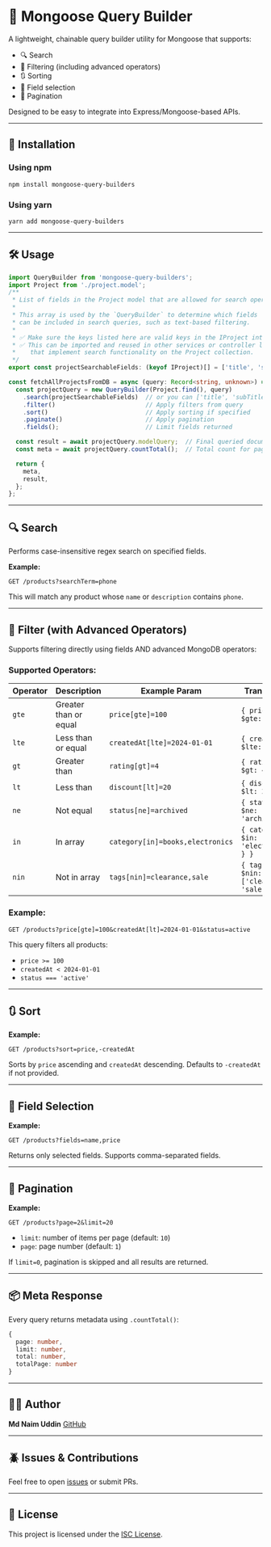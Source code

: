 # 📘 Mongoose Query Builder

A lightweight, chainable query builder utility for Mongoose that supports:

* 🔍 Search
* 🎯 Filtering (including advanced operators)
* 🔃 Sorting
* 🧪 Field selection
* 📄 Pagination

Designed to be easy to integrate into Express/Mongoose-based APIs.

---

## 🚀 Installation

### Using npm

```
npm install mongoose-query-builders
```

### Using yarn

```
yarn add mongoose-query-builders
```

---

## 🛠️ Usage

```ts
import QueryBuilder from 'mongoose-query-builders';
import Project from './project.model';
/**
 * List of fields in the Project model that are allowed for search operations.
 * 
 * This array is used by the `QueryBuilder` to determine which fields
 * can be included in search queries, such as text-based filtering.
 * 
 * ✅ Make sure the keys listed here are valid keys in the IProject interface.
 * ✅ This can be imported and reused in other services or controller layers
 *    that implement search functionality on the Project collection.
 */
export const projectSearchableFields: (keyof IProject)[] = ['title', 'subTitle'];

const fetchAllProjectsFromDB = async (query: Record<string, unknown>) => {
  const projectQuery = new QueryBuilder(Project.find(), query)
    .search(projectSearchableFields)  // or you can ['title', 'subTitle'] it will be suggest you
    .filter()                         // Apply filters from query
    .sort()                           // Apply sorting if specified
    .paginate()                       // Apply pagination
    .fields();                        // Limit fields returned

  const result = await projectQuery.modelQuery;  // Final queried documents
  const meta = await projectQuery.countTotal();  // Total count for pagination

  return {
    meta,
    result,
  };
};
```

---

## 🔍 Search

Performs case-insensitive regex search on specified fields.

**Example:**

```
GET /products?searchTerm=phone
```

This will match any product whose `name` or `description` contains `phone`.

---

## 🎯 Filter (with Advanced Operators)

Supports filtering directly using fields AND advanced MongoDB operators:

### Supported Operators:

| Operator | Description           | Example Param                    | Translates to                                     |
| -------- | --------------------- | -------------------------------- | ------------------------------------------------- |
| `gte`    | Greater than or equal | `price[gte]=100`                 | `{ price: { $gte: 100 } }`                        |
| `lte`    | Less than or equal    | `createdAt[lte]=2024-01-01`      | `{ createdAt: { $lte: ... } }`                    |
| `gt`     | Greater than          | `rating[gt]=4`                   | `{ rating: { $gt: 4 } }`                          |
| `lt`     | Less than             | `discount[lt]=20`                | `{ discount: { $lt: 20 } }`                       |
| `ne`     | Not equal             | `status[ne]=archived`            | `{ status: { $ne: 'archived' } }`                 |
| `in`     | In array              | `category[in]=books,electronics` | `{ category: { $in: ['books', 'electronics'] } }` |
| `nin`    | Not in array          | `tags[nin]=clearance,sale`       | `{ tags: { $nin: ['clearance', 'sale'] } }`       |

### Example:

```
GET /products?price[gte]=100&createdAt[lt]=2024-01-01&status=active
```

This query filters all products:

* `price >= 100`
* `createdAt < 2024-01-01`
* `status === 'active'`

---

## 🔃 Sort

**Example:**

```
GET /products?sort=price,-createdAt
```

Sorts by `price` ascending and `createdAt` descending.
Defaults to `-createdAt` if not provided.

---

## 🧪 Field Selection

**Example:**

```
GET /products?fields=name,price
```

Returns only selected fields. Supports comma-separated fields.

---

## 📄 Pagination

**Example:**

```
GET /products?page=2&limit=20
```

* `limit`: number of items per page (default: `10`)
* `page`: page number (default: `1`)

If `limit=0`, pagination is skipped and all results are returned.

---

## 📦 Meta Response

Every query returns metadata using `.countTotal()`:

```ts
{
  page: number,
  limit: number,
  total: number,
  totalPage: number
}
```
---

## 👨‍💻 Author

**Md Naim Uddin**
[GitHub](https://github.com/naimuddin94)

---

## 🪲 Issues & Contributions

Feel free to open [issues](https://github.com/naimuddin94/mongoose-query-builder/issues) or submit PRs.

---

## 🧾 License

This project is licensed under the [ISC License](./LICENSE).
